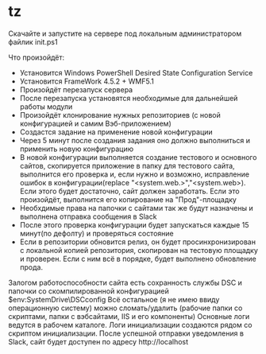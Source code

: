 # tz
Скачайте и запустите на сервере под локальным администратором файлик init.ps1

Что произойдёт:
 - Установится Windows PowerShell Desired State Configuration Service
 - Установится FrameWork 4.5.2 + WMF5.1
 - Произойдёт перезапуск сервера
 - После перезапуска установятся необходимые для дальнейшей работы модули
 - Произойдёт клонирование нужных репозиториев (с новой конфигурацией и самим Вэб-приложением) 
 - Создастся задание на применение новой конфигурации
 - Через 5 минут после создания задания оно должно выполниться и применить новую конфигурацию
 - В новой конфигурации выполняется создание тестового и основного сайтов, скопируется приложение в папку для тестового сайта, выполнится его проверка и, если нужно и возможно, исправление ошибок в конфигурации(replace "<system.web.>","<system.web>). Если этого будет достаточно, сайт должен заработать. Если это произойдёт, выполнится его копирование на "Прод"-площадку
 - Необхдимые права на папочки с сайтами так же будут назначены и выполнена отправка сообщения в Slack
 - После этого проверка конфигурации будет запускаться каждые 15 минут(по дефолту) и проверяться состояние
 - Если в репозитории обновится релиз, он будет просинхронизирован с локальной копией репозитория, скопирован на тестовую площадку и проверен. Если с ним всё в порядке, будет выполнено обновление прода.
 
 Залогом работоспособности сайта есть сохранность службы DSC и папочки со скомпилированной конфигурацией $env:SystemDrive\DSCconfig
 Всё остальное (я не имею ввиду операционную систему) можно сломать/удалить (рабочие папки со скриптами, папки с вэбсайтами, IIS и его компоненты)
 Основные логи ведутся в рабочем каталоге. Логи инициализации создаются рядом со скриптом инициализации.
После успешной отправки уведомления в Slack, сайт будет доступен по адресу http://localhost
